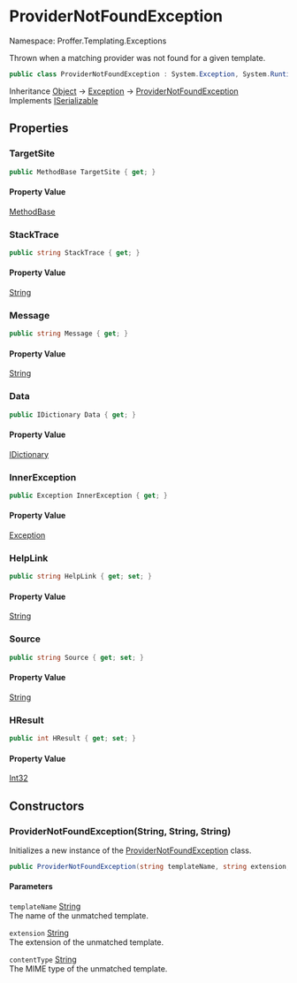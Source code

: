 # ProviderNotFoundException

Namespace: Proffer.Templating.Exceptions

Thrown when a matching provider was not found for a given template.

```csharp
public class ProviderNotFoundException : System.Exception, System.Runtime.Serialization.ISerializable
```

Inheritance [Object](https://docs.microsoft.com/en-us/dotnet/api/system.object) → [Exception](https://docs.microsoft.com/en-us/dotnet/api/system.exception) → [ProviderNotFoundException](./proffer.templating.exceptions.providernotfoundexception)<br>
Implements [ISerializable](https://docs.microsoft.com/en-us/dotnet/api/system.runtime.serialization.iserializable)

## Properties

### **TargetSite**



```csharp
public MethodBase TargetSite { get; }
```

#### Property Value

[MethodBase](https://docs.microsoft.com/en-us/dotnet/api/system.reflection.methodbase)<br>

### **StackTrace**



```csharp
public string StackTrace { get; }
```

#### Property Value

[String](https://docs.microsoft.com/en-us/dotnet/api/system.string)<br>

### **Message**



```csharp
public string Message { get; }
```

#### Property Value

[String](https://docs.microsoft.com/en-us/dotnet/api/system.string)<br>

### **Data**



```csharp
public IDictionary Data { get; }
```

#### Property Value

[IDictionary](https://docs.microsoft.com/en-us/dotnet/api/system.collections.idictionary)<br>

### **InnerException**



```csharp
public Exception InnerException { get; }
```

#### Property Value

[Exception](https://docs.microsoft.com/en-us/dotnet/api/system.exception)<br>

### **HelpLink**



```csharp
public string HelpLink { get; set; }
```

#### Property Value

[String](https://docs.microsoft.com/en-us/dotnet/api/system.string)<br>

### **Source**



```csharp
public string Source { get; set; }
```

#### Property Value

[String](https://docs.microsoft.com/en-us/dotnet/api/system.string)<br>

### **HResult**



```csharp
public int HResult { get; set; }
```

#### Property Value

[Int32](https://docs.microsoft.com/en-us/dotnet/api/system.int32)<br>

## Constructors

### **ProviderNotFoundException(String, String, String)**

Initializes a new instance of the [ProviderNotFoundException](./proffer.templating.exceptions.providernotfoundexception) class.

```csharp
public ProviderNotFoundException(string templateName, string extension, string contentType)
```

#### Parameters

`templateName` [String](https://docs.microsoft.com/en-us/dotnet/api/system.string)<br>
The name of the unmatched template.

`extension` [String](https://docs.microsoft.com/en-us/dotnet/api/system.string)<br>
The extension of the unmatched template.

`contentType` [String](https://docs.microsoft.com/en-us/dotnet/api/system.string)<br>
The MIME type of the unmatched template.

